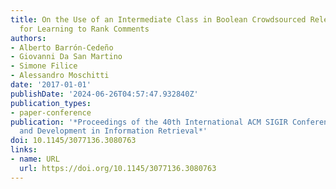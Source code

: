 ```yaml
---
title: On the Use of an Intermediate Class in Boolean Crowdsourced Relevance Annotations
  for Learning to Rank Comments
authors:
- Alberto Barrón-Cedeño
- Giovanni Da San Martino
- Simone Filice
- Alessandro Moschitti
date: '2017-01-01'
publishDate: '2024-06-26T04:57:47.932840Z'
publication_types:
- paper-conference
publication: '*Proceedings of the 40th International ACM SIGIR Conference on Research
  and Development in Information Retrieval*'
doi: 10.1145/3077136.3080763
links:
- name: URL
  url: https://doi.org/10.1145/3077136.3080763
---
```

